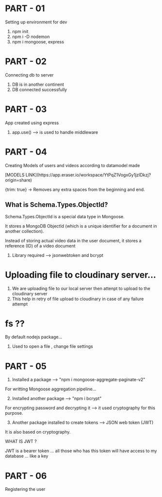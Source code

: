 # PART - 01
Setting up environment for dev
1. npm init
2. npm i -D nodemon
3. npm i mongoose, express

# PART - 02
Connecting db to server
1. DB is in another continent
2. DB connected successfully

# PART - 03
App created using express 
1. app.use() --> is used to handle middleware 


# PART - 04
Creating Models of users and videos according to datamodel made

<div>[MODELS LINK](https://app.eraser.io/workspace/YtPqZ1VogxGy1jzIDkzj?origin=share)</div>

{trim: true} → Removes any extra spaces from the beginning and end.

 <h2>What is Schema.Types.ObjectId?</h2>

Schema.Types.ObjectId is a special data type in Mongoose.

It stores a MongoDB ObjectId (which is a unique identifier for a document in another collection).

Instead of storing actual video data in the user document, it stores a reference (ID) of a video document



1. Library required --> jsonwebtoken and bcrypt 






# Uploading file to cloudinary server...

1. We are uploading file to our local server then attenpt to upload to the cloudinary server
2. This help in retry of file upload to cloudinary in case of any failure attempt


# fs ??

By default nodejs package...
1. Used to open a file , change file settings


# PART - 05
1. Installed a package --> "npm i mongoose-aggregate-paginate-v2"

For writting Mongoose aggregation pipeline...

2. Installed another package --> "npm i bcrypt"

For encrypting password and decrypting it --> it used cryptography for this purpose.

3. Another package installed to create tokens --> JSON web token (JWT)

It is also based on cryptography.

<div>
WHAT IS JWT ?

JWT is a bearer token ... all those who has this token will have access to my database ... like a key

</div>



# PART - 06

Registering the user 